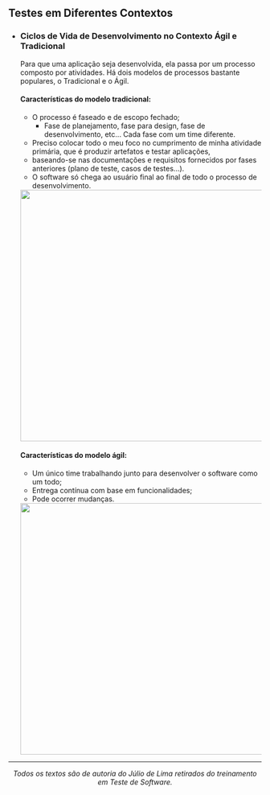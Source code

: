 ## Testes em Diferentes Contextos

* ### Ciclos de Vida de Desenvolvimento no Contexto Ágil e Tradicional
  Para que uma aplicação seja desenvolvida, ela passa por um processo composto por atividades. 
  Há dois modelos de processos bastante populares, o Tradicional e o Ágil.
  
  #### Características do modelo tradicional:
    * O processo é faseado e de escopo fechado;
      * Fase de planejamento, fase para design, fase de desenvolvimento, etc... Cada fase com um time diferente.
    * Preciso colocar todo o meu foco no cumprimento de minha atividade primária, que é produzir artefatos e testar aplicações, 
    * baseando-se nas documentações e requisitos fornecidos por fases anteriores (plano de teste, casos de testes...).
    * O software só chega ao usuário final ao final de todo o processo de desenvolvimento.
    
    <img src="https://dkrn4sk0rn31v.cloudfront.net/2018/01/08121228/modelo-cascata.png" width="500px">
  
  #### Características do modelo ágil:
    * Um único time trabalhando junto para desenvolver o software como um todo;
    * Entrega contínua com base em funcionalidades;
    * Pode ocorrer mudanças.
     
     <img src="https://miro.medium.com/max/626/0*2FyNxlm6vr8QXJJp.png" width="500px">
  
 ______________________________
 <p align="center"><i>Todos os textos são de autoria do Júlio de Lima retirados do treinamento em Teste de Software.</i></p>
